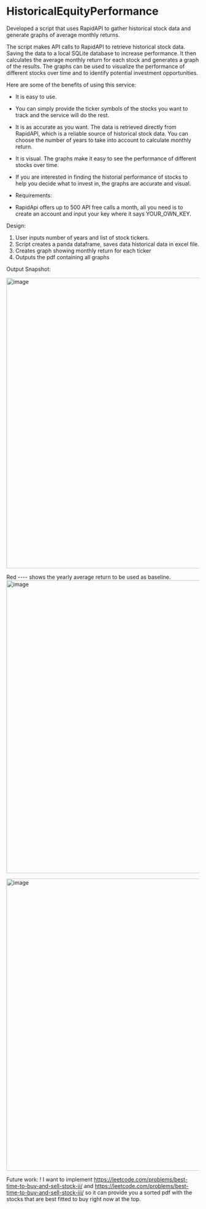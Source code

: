 # HistoricalEquityPerformance
Developed a script that uses RapidAPI to gather historical stock data and generate graphs of average monthly returns.

The script makes API calls to RapidAPI to retrieve historical stock data. Saving the data to a local SQLite database to increase performance. It then calculates the average monthly return for each stock and generates a graph of the results. The graphs can be used to visualize the performance of different stocks over time and to identify potential investment opportunities.

Here are some of the benefits of using this service:

* It is easy to use. 
* You can simply provide the ticker symbols of the stocks you want to track and the service will do the rest.
* It is as accurate as you want. The data is retrieved directly from RapidAPI, which is a reliable source of historical stock data. You can choose the number of years to take into account to calculate monthly return.
* It is visual. The graphs make it easy to see the performance of different stocks over time.
* If you are interested in finding the historial performance of stocks to help you decide what to invest in, the graphs are accurate and visual.

* Requirements:
* RapidApi offers up to 500 API free calls a month, all you need is to create an account and input your key where it says YOUR_OWN_KEY.

Design:
1. User inputs number of years and list of stock tickers.
2. Script creates a panda dataframe, saves data historical data in excel file.
3. Creates graph showing monthly return for each ticker
4. Outputs the pdf containing all graphs

Output Snapshot:

<img width="757" alt="image" src="https://github.com/xjefrod99/HistoricalEqPer/assets/52290399/eade8793-8edc-49fc-97fa-b952782bd4d2">

Red ---- shows the yearly average return to be used as baseline.
<img width="763" alt="image" src="https://github.com/xjefrod99/HistoricalEqPer/assets/52290399/fae2991d-373b-4e79-9cbc-fd9645dd6214">

<img width="761" alt="image" src="https://github.com/xjefrod99/HistoricalEqPer/assets/52290399/3de7ace3-6f77-4723-a059-f5dcd5e7126b">

Future work:
! I want to implement https://leetcode.com/problems/best-time-to-buy-and-sell-stock-ii/ and https://leetcode.com/problems/best-time-to-buy-and-sell-stock-iii/ so it can provide you a sorted pdf with the stocks that are best fitted to buy right now at the top.



